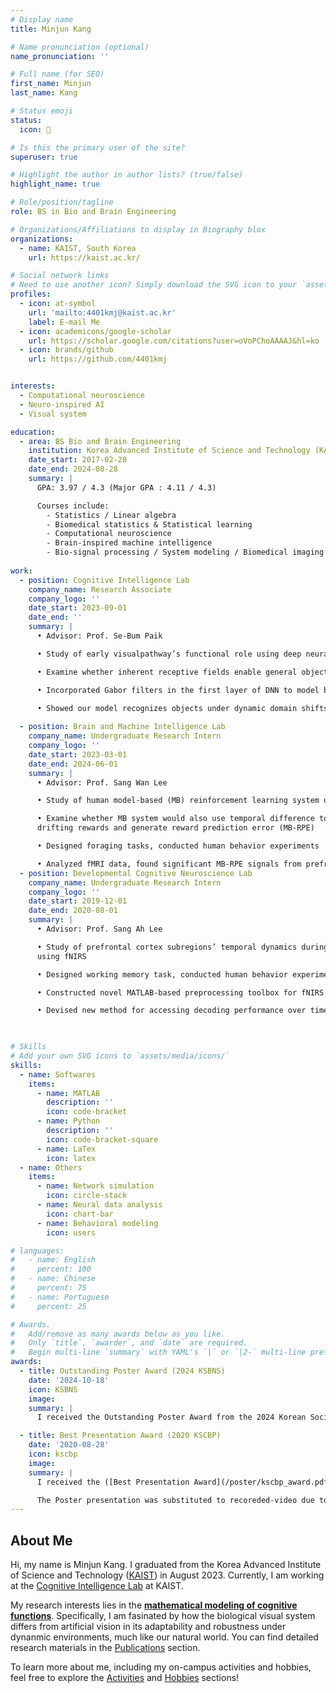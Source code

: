 ```yaml
---
# Display name
title: Minjun Kang

# Name pronunciation (optional)
name_pronunciation: ''

# Full name (for SEO)
first_name: Minjun
last_name: Kang

# Status emoji
status:
  icon: 🧠

# Is this the primary user of the site?
superuser: true

# Highlight the author in author lists? (true/false)
highlight_name: true

# Role/position/tagline
role: BS in Bio and Brain Engineering

# Organizations/Affiliations to display in Biography blox
organizations:
  - name: KAIST, South Korea
    url: https://kaist.ac.kr/

# Social network links
# Need to use another icon? Simply download the SVG icon to your `assets/media/icons/` folder.
profiles:
  - icon: at-symbol
    url: 'mailto:4401kmj@kaist.ac.kr'
    label: E-mail Me
  - icon: academicons/google-scholar
    url: https://scholar.google.com/citations?user=oVoPChoAAAAJ&hl=ko
  - icon: brands/github
    url: https://github.com/4401kmj


interests:
  - Computational neuroscience
  - Neuro-inspired AI
  - Visual system

education:
  - area: BS Bio and Brain Engineering
    institution: Korea Advanced Institute of Science and Technology (KAIST)
    date_start: 2017-02-28
    date_end: 2024-08-28
    summary: |
      GPA: 3.97 / 4.3 (Major GPA : 4.11 / 4.3)

      Courses include:
        - Statistics / Linear algebra
        - Biomedical statistics & Statistical learning 
        - Computational neuroscience 
        - Brain-inspired machine intelligence 
        - Bio-signal processing / System modeling / Biomedical imaging
      
work:
  - position: Cognitive Intelligence Lab
    company_name: Research Associate
    company_logo: ''
    date_start: 2023-09-01
    date_end: ''
    summary: |
      • Advisor: Prof. Se-Bum Paik

      • Study of early visualpathway’s functional role using deep neural network (DNN)

      • Examine whether inherent receptive fields enable general object recognition

      • Incorporated Gabor filters in the first layer of DNN to model biological brains

      • Showed our model recognizes objects under dynamic domain shifts through shape-biased feature encoding
  
  - position: Brain and Machine Intelligence Lab
    company_name: Undergraduate Research Intern
    company_logo: ''
    date_start: 2023-03-01
    date_end: 2024-06-01
    summary: |
      • Advisor: Prof. Sang Wan Lee

      • Study of human model-based (MB) reinforcement learning system using fMRI

      • Examine whether MB system would also use temporal difference to estimate
      drifting rewards and generate reward prediction error (MB-RPE)

      • Designed foraging tasks, conducted human behavior experiments

      • Analyzed fMRI data, found significant MB-RPE signals from prefrontal cortex
  - position: Developmental Cognitive Neuroscience Lab
    company_name: Undergraduate Research Intern
    company_logo: ''
    date_start: 2019-12-01
    date_end: 2020-08-01
    summary: |
      • Advisor: Prof. Sang Ah Lee

      • Study of prefrontal cortex subregions’ temporal dynamics duringworkingmemory
      using fNIRS

      • Designed working memory task, conducted human behavior experiments

      • Constructed novel MATLAB-based preprocessing toolbox for fNIRS data

      • Devised new method for accessing decoding performance over time

      

# Skills
# Add your own SVG icons to `assets/media/icons/`
skills:
  - name: Softwares
    items:
      - name: MATLAB
        description: ''
        icon: code-bracket
      - name: Python
        description: ''
        icon: code-bracket-square
      - name: LaTex
        icon: latex
  - name: Others
    items:
      - name: Network simulation
        icon: circle-stack
      - name: Neural data analysis
        icon: chart-bar
      - name: Behavioral modeling
        icon: users

# languages:
#   - name: English
#     percent: 100
#   - name: Chinese
#     percent: 75
#   - name: Portuguese
#     percent: 25

# Awards.
#   Add/remove as many awards below as you like.
#   Only `title`, `awarder`, and `date` are required.
#   Begin multi-line `summary` with YAML's `|` or `|2-` multi-line prefix and indent 2 spaces below.
awards:
  - title: Outstanding Poster Award (2024 KSBNS)
    date: '2024-10-18'
    icon: KSBNS
    image: 
    summary: |
      I received the Outstanding Poster Award from the 2024 Korean Society for Brain and Neural Sciences (KSBNS).

  - title: Best Presentation Award (2020 KSCBP)
    date: '2020-08-28'
    icon: kscbp
    image: 
    summary: |
      I received the ([Best Presentation Award](/poster/kscbp_award.pdf)) from the 2020 Korean Society for Cognitive & Biological Psychology (KSCBP) !!

      The Poster presentation was substituted to recoreded-video due to COVID-19
---
```


## About Me
Hi, my name is Minjun Kang. I graduated from the Korea Advanced Institute of Science and Technology ([KAIST](https://kaist.ac.kr)) in August 2023. Currently, I am working at the [Cognitive Intelligence Lab](https://cogi.kaist.ac.kr) at KAIST. 

My research interests lies in the **<u>mathematical modeling of cognitive functions</u>**. Specifically, I am fasinated by how the biological visual system differs from artificial vision in its adaptability and robustness under dynanmic environments, much like our natural world. You can find detailed research materials in the [Publications](/#papers) section. 

To learn more about me, including my on-campus activities and hobbies, feel free to explore the [Activities](experiences/) and [Hobbies](hobbies/) sections!